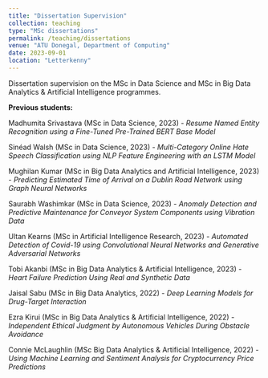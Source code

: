 ```yaml
---
title: "Dissertation Supervision"
collection: teaching
type: "MSc dissertations"
permalink: /teaching/dissertations
venue: "ATU Donegal, Department of Computing"
date: 2023-09-01
location: "Letterkenny"
---
```


Dissertation supervision on the MSc in Data Science and MSc in Big Data Analytics & Artificial Intelligence programmes.

**Previous students:**

Madhumita Srivastava (MSc in Data Science, 2023) - _Resume Named Entity Recognition using a Fine-Tuned Pre-Trained BERT Base Model_

Sinéad Walsh (MSc in Data Science, 2023) - _Multi-Category Online Hate Speech Classification using NLP Feature Engineering with an LSTM Model_

Mughilan Kumar (MSc in Big Data Analytics and Artificial Intelligence, 2023) - _Predicting Estimated Time of Arrival on a Dublin Road Network using Graph Neural Networks_

Saurabh Washimkar (MSc in Data Science, 2023) - _Anomaly Detection and Predictive Maintenance for Conveyor System Components using Vibration Data_

Ultan Kearns (MSc in Artificial Intelligence Research, 2023) - _Automated Detection of Covid-19 using Convolutional Neural Networks and Generative Adversarial Networks_

Tobi Akanbi (MSc in Big Data Analytics & Artificial Intelligence, 2023) - _Heart Failure Prediction Using Real and Synthetic Data_

Jaisal Sabu (MSc in Big Data Analytics, 2022) - _Deep Learning Models for Drug-Target Interaction_

Ezra Kirui (MSc in Big Data Analytics & Artificial Intelligence, 2022) - _Independent Ethical Judgment by Autonomous Vehicles During Obstacle Avoidance_

Connie McLaughlin (MSc Big Data Analytics & Artificial Intelligence, 2022) - _Using Machine Learning and Sentiment Analysis for Cryptocurrency Price Predictions_

